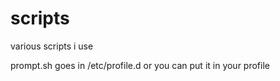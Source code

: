 scripts
=======

various scripts i use 

prompt.sh goes in /etc/profile.d or you can put it in your profile

